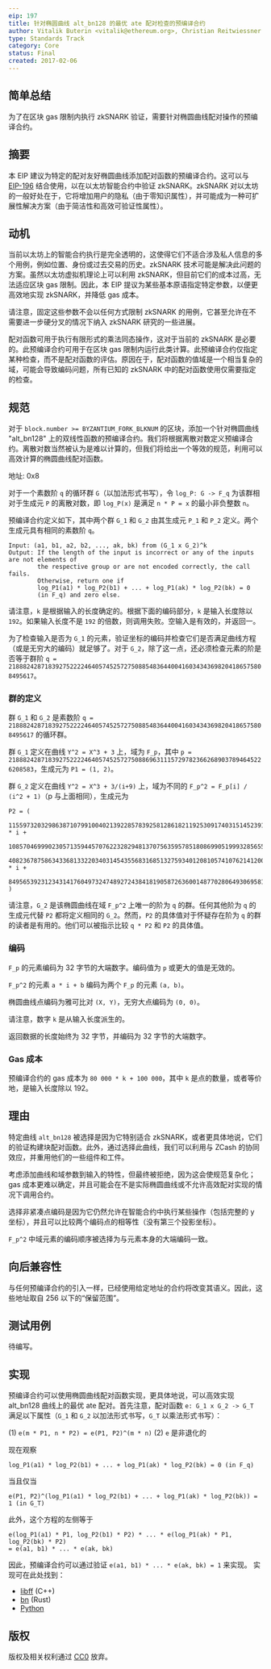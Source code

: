 ```yaml
---
eip: 197
title: 针对椭圆曲线 alt_bn128 的最优 ate 配对检查的预编译合约
author: Vitalik Buterin <vitalik@ethereum.org>, Christian Reitwiessner <chris@ethereum.org>
type: Standards Track
category: Core
status: Final
created: 2017-02-06
---
```


## 简单总结

为了在区块 gas 限制内执行 zkSNARK 验证，需要针对椭圆曲线配对操作的预编译合约。

## 摘要

本 EIP 建议为特定的配对友好椭圆曲线添加配对函数的预编译合约。这可以与 [EIP-196](./eip-196.md) 结合使用，以在以太坊智能合约中验证 zkSNARK。zkSNARK 对以太坊的一般好处在于，它将增加用户的隐私（由于零知识属性），并可能成为一种可扩展性解决方案（由于简洁性和高效可验证性属性）。

## 动机

当前以太坊上的智能合约执行是完全透明的，这使得它们不适合涉及私人信息的多个用例，例如位置、身份或过去交易的历史。zkSNARK 技术可能是解决此问题的方案。虽然以太坊虚拟机理论上可以利用 zkSNARK，但目前它们的成本过高，无法适应区块 gas 限制。因此，本 EIP 提议为某些基本原语指定特定参数，以便更高效地实现 zkSNARK，并降低 gas 成本。

请注意，固定这些参数不会以任何方式限制 zkSNARK 的用例，它甚至允许在不需要进一步硬分叉的情况下纳入 zkSNARK 研究的一些进展。

配对函数可用于执行有限形式的乘法同态操作，这对于当前的 zkSNARK 是必要的。此预编译合约可用于在区块 gas 限制内运行此类计算。此预编译合约仅指定某种检查，而不是配对函数的评估。原因在于，配对函数的值域是一个相当复杂的域，可能会导致编码问题，所有已知的 zkSNARK 中的配对函数使用仅需要指定的检查。

## 规范

对于 `block.number >= BYZANTIUM_FORK_BLKNUM` 的区块，添加一个针对椭圆曲线 "alt_bn128" 上的双线性函数的预编译合约。我们将根据离散对数定义预编译合约。离散对数当然被认为是难以计算的，但我们将给出一个等效的规范，利用可以高效计算的椭圆曲线配对函数。

地址: 0x8

对于一个素数阶 `q` 的循环群 `G`（以加法形式书写），令 `log_P: G -> F_q` 为该群相对于生成元 `P` 的离散对数，即 `log_P(x)` 是满足 `n * P = x` 的最小非负整数 `n`。

预编译合约定义如下，其中两个群 `G_1` 和 `G_2` 由其生成元 `P_1` 和 `P_2` 定义。两个生成元具有相同的素数阶 `q`。

```
Input: (a1, b1, a2, b2, ..., ak, bk) from (G_1 x G_2)^k
Output: If the length of the input is incorrect or any of the inputs are not elements of
        the respective group or are not encoded correctly, the call fails.
        Otherwise, return one if
        log_P1(a1) * log_P2(b1) + ... + log_P1(ak) * log_P2(bk) = 0
        (in F_q) and zero else.
```

请注意，`k` 是根据输入的长度确定的。根据下面的编码部分，`k` 是输入长度除以 `192`。如果输入长度不是 `192` 的倍数，则调用失败。空输入是有效的，并返回一。

为了检查输入是否为 `G_1` 的元素，验证坐标的编码并检查它们是否满足曲线方程（或是无穷大的编码）就足够了。对于 `G_2`，除了这一点，还必须检查元素的阶是否等于群阶 `q = 21888242871839275222246405745257275088548364400416034343698204186575808495617`。

### 群的定义

群 `G_1` 和 `G_2` 是素数阶 `q = 21888242871839275222246405745257275088548364400416034343698204186575808495617` 的循环群。

群 `G_1` 定义在曲线 `Y^2 = X^3 + 3` 上，域为 `F_p`，其中 `p = 21888242871839275222246405745257275088696311157297823662689037894645226208583`，生成元为 `P1 = (1, 2)`。

群 `G_2` 定义在曲线 `Y^2 = X^3 + 3/(i+9)` 上，域为不同的 `F_p^2 = F_p[i] / (i^2 + 1)`（p 与上面相同），生成元为
```
P2 = (
  11559732032986387107991004021392285783925812861821192530917403151452391805634 * i +
  10857046999023057135944570762232829481370756359578518086990519993285655852781,
  4082367875863433681332203403145435568316851327593401208105741076214120093531 * i +
  8495653923123431417604973247489272438418190587263600148770280649306958101930
)
```

请注意，`G_2` 是该椭圆曲线在域 `F_p^2` 上唯一的阶为 `q` 的群。任何其他阶为 `q` 的生成元代替 `P2` 都将定义相同的 `G_2`。然而，`P2` 的具体值对于怀疑存在阶为 `q` 的群的读者是有用的。他们可以被指示比较 `q * P2` 和 `P2` 的具体值。

### 编码

`F_p` 的元素编码为 32 字节的大端数字。编码值为 `p` 或更大的值是无效的。

`F_p^2` 的元素 `a * i + b` 编码为两个 `F_p` 的元素 `(a, b)`。

椭圆曲线点编码为雅可比对 `(X, Y)`，无穷大点编码为 `(0, 0)`。

请注意，数字 `k` 是从输入长度派生的。

返回数据的长度始终为 32 字节，并编码为 32 字节的大端数字。

### Gas 成本

预编译合约的 gas 成本为 `80 000 * k + 100 000`，其中 `k` 是点的数量，或者等价地，是输入长度除以 192。

## 理由

特定曲线 `alt_bn128` 被选择是因为它特别适合 zkSNARK，或者更具体地说，它们的验证构建块配对函数。此外，通过选择此曲线，我们可以利用与 ZCash 的协同效应，并重用他们的一些组件和工件。

考虑添加曲线和域参数到输入的特性，但最终被拒绝，因为这会使规范复杂化；gas 成本更难以确定，并且可能会在不是实际椭圆曲线或不允许高效配对实现的情况下调用合约。

选择非紧凑点编码是因为它仍然允许在智能合约中执行某些操作（包括完整的 y 坐标），并且可以比较两个编码点的相等性（没有第三个投影坐标）。

`F_p^2` 中域元素的编码顺序被选择为与元素本身的大端编码一致。

## 向后兼容性

与任何预编译合约的引入一样，已经使用给定地址的合约将改变其语义。因此，这些地址取自 256 以下的“保留范围”。

## 测试用例

待编写。

## 实现

预编译合约可以使用椭圆曲线配对函数实现，更具体地说，可以高效实现 alt_bn128 曲线上的最优 ate 配对。首先注意，配对函数 `e: G_1 x G_2 -> G_T` 满足以下属性（`G_1` 和 `G_2` 以加法形式书写，`G_T` 以乘法形式书写）：

(1) `e(m * P1, n * P2) = e(P1, P2)^(m * n)`
(2) `e` 是非退化的

现在观察
```
log_P1(a1) * log_P2(b1) + ... + log_P1(ak) * log_P2(bk) = 0 (in F_q)
```
当且仅当
```
e(P1, P2)^(log_P1(a1) * log_P2(b1) + ... + log_P1(ak) * log_P2(bk)) = 1 (in G_T)
```

此外，这个方程的左侧等于
```
e(log_P1(a1) * P1, log_P2(b1) * P2) * ... * e(log_P1(ak) * P1, log_P2(bk) * P2)
= e(a1, b1) * ... * e(ak, bk)
```

因此，预编译合约可以通过验证
`e(a1, b1) * ... * e(ak, bk) = 1` 来实现。
实现可在此处找到：

 - [libff](https://github.com/scipr-lab/libff/blob/master/libff/algebra/curves/alt_bn128/alt_bn128_g1.hpp) (C++)
 - [bn](https://github.com/zcash/bn/blob/master/src/groups/mod.rs) (Rust)
 - [Python](https://github.com/ethereum/py_pairing/blob/master/py_ecc/bn128/bn128_pairing.py)

## 版权

版权及相关权利通过 [CC0](../LICENSE.md) 放弃。